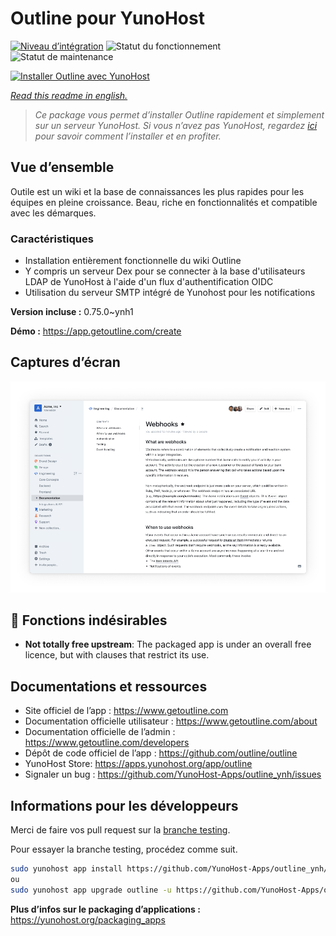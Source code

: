 <!--
N.B.: This README was automatically generated by https://github.com/YunoHost/apps/tree/master/tools/README-generator
It shall NOT be edited by hand.
-->

# Outline pour YunoHost

[![Niveau d’intégration](https://dash.yunohost.org/integration/outline.svg)](https://dash.yunohost.org/appci/app/outline) ![Statut du fonctionnement](https://ci-apps.yunohost.org/ci/badges/outline.status.svg) ![Statut de maintenance](https://ci-apps.yunohost.org/ci/badges/outline.maintain.svg)

[![Installer Outline avec YunoHost](https://install-app.yunohost.org/install-with-yunohost.svg)](https://install-app.yunohost.org/?app=outline)

*[Read this readme in english.](./README.md)*

> *Ce package vous permet d’installer Outline rapidement et simplement sur un serveur YunoHost.
Si vous n’avez pas YunoHost, regardez [ici](https://yunohost.org/#/install) pour savoir comment l’installer et en profiter.*

## Vue d’ensemble

Outile est un wiki et la base de connaissances les plus rapides pour les équipes en pleine croissance. Beau, riche en fonctionnalités et compatible avec les démarques.

### Caractéristiques

- Installation entièrement fonctionnelle du wiki Outline
- Y compris un serveur Dex pour se connecter à la base d'utilisateurs LDAP de YunoHost à l'aide d'un flux d'authentification OIDC
- Utilisation du serveur SMTP intégré de Yunohost pour les notifications

**Version incluse :** 0.75.0~ynh1

**Démo :** https://app.getoutline.com/create

## Captures d’écran

![Capture d’écran de Outline](./doc/screenshots/screenshot.png)

## :red_circle: Fonctions indésirables

- **Not totally free upstream**: The packaged app is under an overall free licence, but with clauses that restrict its use.

## Documentations et ressources

* Site officiel de l’app : <https://www.getoutline.com>
* Documentation officielle utilisateur : <https://www.getoutline.com/about>
* Documentation officielle de l’admin : <https://www.getoutline.com/developers>
* Dépôt de code officiel de l’app : <https://github.com/outline/outline>
* YunoHost Store: <https://apps.yunohost.org/app/outline>
* Signaler un bug : <https://github.com/YunoHost-Apps/outline_ynh/issues>

## Informations pour les développeurs

Merci de faire vos pull request sur la [branche testing](https://github.com/YunoHost-Apps/outline_ynh/tree/testing).

Pour essayer la branche testing, procédez comme suit.

``` bash
sudo yunohost app install https://github.com/YunoHost-Apps/outline_ynh/tree/testing --debug
ou
sudo yunohost app upgrade outline -u https://github.com/YunoHost-Apps/outline_ynh/tree/testing --debug
```

**Plus d’infos sur le packaging d’applications :** <https://yunohost.org/packaging_apps>